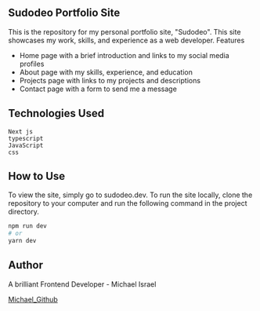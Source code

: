 ## Sudodeo Portfolio Site

This is the repository for my personal portfolio site, "Sudodeo". This site showcases my work, skills, and experience as a web developer.
Features

- Home page with a brief introduction and links to my social media profiles
- About page with my skills, experience, and education
- Projects page with links to my projects and descriptions
- Contact page with a form to send me a message

## Technologies Used

    Next js
    typescript
    JavaScript
    css

## How to Use

To view the site, simply go to sudodeo.dev. To run the site locally, clone the repository to your computer and run the following command in the project directory.

```bash
npm run dev
# or
yarn dev
```

## Author

A brilliant Frontend Developer - Michael Israel

[Michael_Github](https://github.com/mikelisrael)
